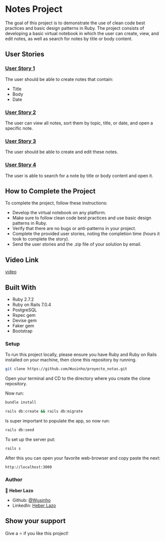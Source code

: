 # Notes Project

The goal of this project is to demonstrate the use of clean code best practices and basic design patterns 
in Ruby. The project consists of developing a basic virtual notebook in which the user can create, view, 
and edit notes, as well as search for notes by title or body content.

## User Stories
### [User Story 1](https://github.com/Wusinho/proyecto_notas/tree/dev-historia_1)
The user should be able to create notes that contain:

- Title
- Body
- Date

### [User Story 2](https://github.com/Wusinho/proyecto_notas/tree/dev-historia_2)
The user can view all notes, sort them by topic, title, or date, and open a specific note.

### [User Story 3](https://github.com/Wusinho/proyecto_notas/tree/dev-historia_3)

The user should be able to create and edit these notes.

### [User Story 4](https://github.com/Wusinho/proyecto_notas/tree/dev-historia_4)
The user is able to search for a note by title or body content and open it.

## How to Complete the Project
To complete the project, follow these instructions:

- Develop the virtual notebook on any platform.
- Make sure to follow clean code best practices and use basic design patterns in Ruby.
- Verify that there are no bugs or anti-patterns in your project.
- Complete the provided user stories, noting the completion time (hours it took to complete the story).
- Send the user stories and the .zip file of your solution by email.

## Video Link

[video](https://www.loom.com/share/e5cfa14d00cb4f94b11bda49e20270ab)

## Built With

- Ruby 2.7.2
- Ruby on Rails 7.0.4
- PostgreSQL
- Rspec gem
- Devise gem
- Faker gem
- Bootstrap

### Setup

To run this project locally, please ensure you have Ruby and Ruby on Rails installed on your machine, then clone this repository by running.

```bash
git clone https://github.com/Wusinho/proyecto_notas.git
```

Open your terminal and CD to the directory where you create the clone repository.

Now run:

```bash
bundle install
```
```bash
rails db:create && rails db:migrate
```

Is super important to populate the app, so now run:

```bash
rails db:seed
```

To set up the server put:

```bash
rails s
```

After this you can open your favorite web-browser and copy paste the next:

```bash
http://localhost:3000
```

### Author

👤 **Heber Lazo**

- Github: [@Wusinho](https://github.com/Wusinho)
- LinkedIn: [Heber Lazo](https://www.linkedin.com/in/heber-lazo/)

## Show your support

Give a ⭐️ if you like this project!
